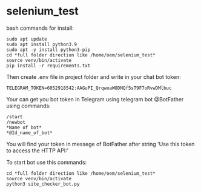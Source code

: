 # selenium_test

bash commands for install:
```
sudo apt update
sudo apt install python3.9
sudo apt -y install python3-pip
cd *full folder direction like /home/oem/selenium_test*
source venv/bin/activate
pip install -r requirements.txt
```
Then create .env file in project folder and write in your chat bot token:
```
TELEGRAM_TOKEN=6052918542:AAGuPI_QrqwoaWODNQf5sT9F7oRvwDMlbuc
```

Your can get you bot token in Telegram using telegram bot @BotFather using commands:
```
/start
/newbot
*Name of bot*
*@Id_name_of_bot*
```
You will find your token in messege of BotFather after string 'Use this token to access the HTTP API:'

To start bot use this commands:
```
cd *full folder direction like /home/oem/selenium_test*
source venv/bin/activate
python3 site_checker_bot.py
```
